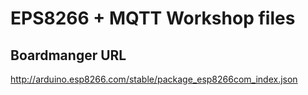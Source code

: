 # EPS8266 + MQTT Workshop files


## Boardmanger URL
http://arduino.esp8266.com/stable/package_esp8266com_index.json